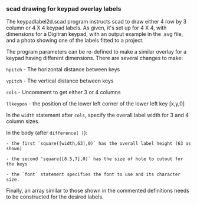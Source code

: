 ### scad drawing for keypad overlay labels

The keypadlabel2d.scad program instructs scad to draw either 4 row by 3 column
or 4 X 4 keypad labels. As given, it's set up for 4 X 4, with dimensions for
a Digitran keypad, with an output example in the .svg file, and a photo showing
one of the labels fitted to a project.

The program parameters can be re-defined to make a similar overlay for a keypad
having different dimensions. There are several changes to make:

`hpitch` - The horizontal distance between keys

`vpitch` - The vertical distance between keys

`cols` - Uncomment to get either 3 or 4 columns

`llkeypos` - the position of the lower left corner of the lower left key [x,y,0]

In the `width` statement after `cols`, specify the overall label width for 3 
and 4 column sizes.

In the body (after `difference( )`):

	- the first `square([width,63],0)` has the overall label height (63 as shown)

	- the second 'square([8.5,7],0)` has the size of hole to cutout for the keys

	- the `font` statement specifies the font to use and its character size.

Finally, an array similar to those shown in the commented definitions needs to
be constructed for the desired labels.




